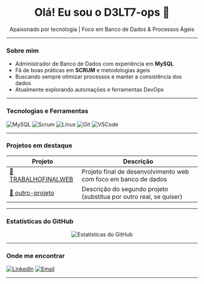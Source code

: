 <h1 align="center">Olá! Eu sou o D3LT7-ops 👋</h1>

<p align="center">
Apaixonado por tecnologia | Foco em Banco de Dados & Processos Ágeis  
</p>

---

###  Sobre mim

-  Administrador de Banco de Dados com experiência em **MySQL**
-  Fã de boas práticas em **SCRUM** e metodologias ágeis
-  Buscando sempre otimizar processos e manter a consistência dos dados
-  Atualmente explorando automações e ferramentas DevOps

---

###  Tecnologias e Ferramentas

![MySQL](https://img.shields.io/badge/MySQL-4479A1?style=for-the-badge&logo=mysql&logoColor=white)
![Scrum](https://img.shields.io/badge/Scrum-%230081C1?style=for-the-badge&logo=Scrum&logoColor=white)
![Linux](https://img.shields.io/badge/Linux-FCC624?style=for-the-badge&logo=linux&logoColor=black)
![Git](https://img.shields.io/badge/Git-F05032?style=for-the-badge&logo=git&logoColor=white)
![VSCode](https://img.shields.io/badge/VSCode-007ACC?style=for-the-badge&logo=visual-studio-code&logoColor=white)

---

###  Projetos em destaque

| Projeto | Descrição |
|--------|-----------|
| [🔗 TRABALHOFINALWEB](https://github.com/D3LT7-ops/TRABALHOFINALWEB) | Projeto final de desenvolvimento web com foco em banco de dados |
| [🔗 outro-projeto](https://github.com/D3LT7-ops/outro-projeto) | Descrição do segundo projeto (substitua por outro real, se quiser) |

---

###  Estatísticas do GitHub

<p align="center">
  <img src="https://github-readme-stats.vercel.app/api?username=D3LT7-ops&show_icons=true&theme=tokyonight" alt="Estatísticas do GitHub" />
</p>

---

###  Onde me encontrar

[![LinkedIn](https://img.shields.io/badge/LinkedIn-%230077B5?style=for-the-badge&logo=linkedin&logoColor=white)](https://www.linkedin.com/in/helberth-renan-gomes-de-sousa-hrgs-657855354/)
[![Email](https://img.shields.io/badge/Email-helberthrenan%40icloud.com-red?style=for-the-badge)](mailto:helberthrenan@icloud.com)

---
